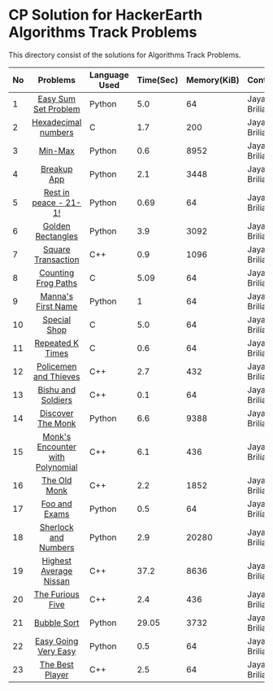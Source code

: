# CP Solution for HackerEarth Algorithms Track Problems

This directory consist of the solutions for Algorithms Track Problems.

|**No**| **Problems**      | **Language Used** | **Time(Sec)** | **Memory(KiB)** | **Contributor** |
| ---- |:-----------------:| -------- | -------- | ---------- | ----------------- |
| 1 | [Easy Sum Set Problem](./easy_sum_set_problem.py) | Python | 5.0 | 64 | Jayaku Briliantio |
| 2 | [Hexadecimal numbers](./hexadecimal_numbers.c) | C | 1.7 | 200 | Jayaku Briliantio |
| 3 | [Min-Max](./min_max.py) | Python | 0.6 | 8952 | Jayaku Briliantio |
| 4 | [Breakup App](./breakup_app.py) | Python | 2.1 | 3448 | Jayaku Briliantio |
| 5 | [Rest in peace - 21-1!](./rest_in_peace_21_1.py) | Python | 0.69 | 64 | Jayaku Briliantio |
| 6 | [Golden Rectangles](./golden_rectangles.py) | Python | 3.9 | 3092 | Jayaku Briliantio |
| 7 | [Square Transaction](./square_transaction.cpp) | C++ | 0.9 | 1096 | Jayaku Briliantio |
| 8 | [Counting Frog Paths](./counting_frog_paths.c) | C | 5.09 | 64 | Jayaku Briliantio |
| 9 | [Manna's First Name](./manna_first_name.py) | Python | 1 | 64 | Jayaku Briliantio |
| 10 | [Special Shop](./special_shop.c) | C | 5.0 | 64 | Jayaku Briliantio |
| 11 | [Repeated K Times](./repeated_k_times.c) | C | 0.6 | 64 | Jayaku Briliantio |
| 12 | [Policemen and Thieves](./policemen_and_thieves.cpp) | C++ | 2.7 | 432 | Jayaku Briliantio |
| 13 | [Bishu and Soldiers](./bishu_and_soldiers.cpp) | C++ | 0.1 | 64 | Jayaku Briliantio |
| 14 | [Discover The Monk](./discover_the_monk.py) | Python | 6.6 | 9388 | Jayaku Briliantio |
| 15 | [Monk's Encounter with Polynomial](./monk_encounter_with_poly.cpp) | C++ | 6.1 | 436 | Jayaku Briliantio |
| 16 | [The Old Monk](./the_old_monk.cpp) | C++ | 2.2 | 1852 | Jayaku Briliantio |
| 17 | [Foo and Exams](./foo_and_exams.py) | Python | 0.5 | 64 | Jayaku Briliantio |
| 18 | [Sherlock and Numbers](./sherlock_and_numbers.py) | Python | 2.9 | 20280 | Jayaku Briliantio |
| 19 | [Highest Average Nissan](./highest_avergae_nissan.cpp) | C++ | 37.2 | 8636 | Jayaku Briliantio |
| 20 | [The Furious Five](./the_furious_five.cpp) | C++ | 2.4 | 436 | Jayaku Briliantio |
| 21 | [Bubble Sort](./bubble_sort.py) | Python | 29.05 | 3732 | Jayaku Briliantio |
| 22 | [Easy Going Very Easy](./easy_going_very_easy.py) | Python | 0.5 | 64 | Jayaku Briliantio |
| 23 | [The Best Player](./the_best_player.cpp) | C++ | 2.5 | 64 | Jayaku Briliantio |